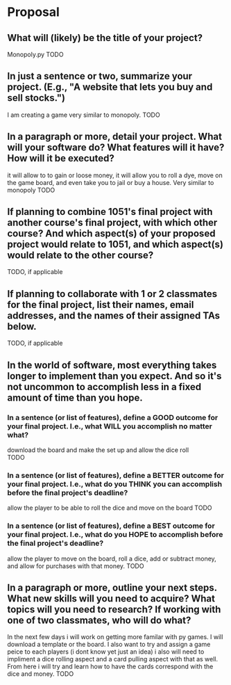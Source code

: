 # Proposal

## What will (likely) be the title of your project?
Monopoly.py
TODO

## In just a sentence or two, summarize your project. (E.g., "A website that lets you buy and sell stocks.")
I am creating a game very similar to monopoly. 
TODO

## In a paragraph or more, detail your project. What will your software do? What features will it have? How will it be executed?
it will allow to to gain or loose money, it will allow you to roll a dye, move on the game board, and even take you to jail or buy a house. Very similar to monopoly 
TODO

## If planning to combine 1051's final project with another course's final project, with which other course? And which aspect(s) of your proposed project would relate to 1051, and which aspect(s) would relate to the other course?

TODO, if applicable

## If planning to collaborate with 1 or 2 classmates for the final project, list their names, email addresses, and the names of their assigned TAs below.

TODO, if applicable

## In the world of software, most everything takes longer to implement than you expect. And so it's not uncommon to accomplish less in a fixed amount of time than you hope.

### In a sentence (or list of features), define a GOOD outcome for your final project. I.e., what WILL you accomplish no matter what?
download the board and make the set up and allow the dice roll  
TODO

### In a sentence (or list of features), define a BETTER outcome for your final project. I.e., what do you THINK you can accomplish before the final project's deadline?
allow the player to be able to roll the dice and move on the board 
TODO

### In a sentence (or list of features), define a BEST outcome for your final project. I.e., what do you HOPE to accomplish before the final project's deadline?
allow the player to move on the board, roll a dice, add or subtract money, and allow for purchases with that money.
TODO

## In a paragraph or more, outline your next steps. What new skills will you need to acquire? What topics will you need to research? If working with one of two classmates, who will do what?
In the next few days i will work on getting more familar with py games. I will download a template or the board. I also want to try and assign a game peice to each players (i dont know yet just an idea) i also will need to impliment a dice rolling aspect and a card pulling aspect with that as well. From here i will try and learn how to have the cards correspond with the dice and money. 
TODO
